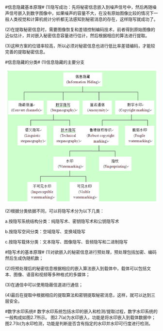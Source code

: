 #信息隐藏基本原理#
(1)隐写成功：先将秘密信息嵌入到噪声信号中，然后再随噪声信号嵌入到数字图像中，如果噪声的容量不大，在没有原始图像比较的情况下一般人类视觉和计算机统计分析都无法感知到秘密消息的存在，这样隐写就成功了。

(2)在提取秘密信息时，需要图像恢复和差错控制编码技术，前者得到原始图像的近似估计，并对嵌入秘密信息容量进行估计，然后根据相应的算法进行提取。

(3)这种方案的位错率较高，所以必须对秘密信息也进行低比率差错编码，才能较完善的提取秘密信息。

#信息隐藏的分类#
(1)信息隐藏的主要分支

![image](https://raw.githubusercontent.com/ismdeep/information_hiding_demo_4_jxust_is111/master/%E5%A4%8D%E4%B9%A0%E8%B5%84%E6%96%99/5c872089ae7d5f5092d87f685caf6ef6.gif)

(2)根据分类依据不同，可以将隐写术分为以下几类：

a.按隐写系统结构分类：纯隐写术、密钥隐写术和公钥隐写术

b.按隐写空间分类：空域隐写、变换域隐写

c.按隐写载体分类：文本隐写、图像隐写、音频隐写和二进制隐写

#隐写术的基本原理#
(1)对欲嵌入的秘密信息进行预处理，预处理包括加密、编码然后生成伪随机数；

(2)将预处理后的秘密信息根据相应的嵌入算法嵌入到载体中，载体可以包括文本、图像、语音和视频等多种格式的多媒体；

(3)在通信中可以使用隐蔽信道进行通信；

(4)最后在提取中根据相应的提取算法和密钥提取秘密消息，这样，就可以达到三层安全。

#数字水印系统#
数字水印系统包括水印的嵌入和检测/提取过程，数字水印系统的一般构成如图2.7所示。
图2.7(a)为水印嵌入，功能是将水印嵌入到载体数据中；图2.7(b)为水印检测，功能是判断是否含有指定的水印并水印可行度进行检测。



